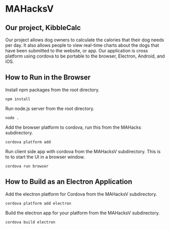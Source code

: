 # MAHacksV

## Our project, KibbleCalc

Our project allows dog owners to calculate the calories that their dog needs per day. It also allows people to view real-time charts about the dogs that have been submitted to the website, or app. Our application is cross platform using cordova to be portable to the browser, Electron, Android, and iOS.

## How to Run in the Browser

Install npm packages from the root directory.

	npm install

Run node.js server from the root directory.

	node .

Add the browser platform to cordova, run this from the MAHacks subdirectory.

	cordova platform add

Run client side app with cordova from the MAHacksV subdirectory. This is to to start the UI in a browser window.

	cordova run browser

## How to Build as an Electron Application

Add the electron platform for Cordova from the MAHacksV subdirectory.

	cordova platform add electron

Build the electron app for your platform from the MAHacksV subdirectory.

	cordova build electron
